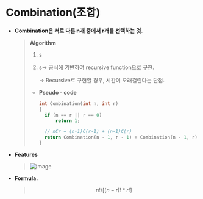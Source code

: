 # Combination(조합)

- **Combination은 서로 다른 n개 중에서 r개를 선택하는 것.**

  > **Algorithm**
  >
  > 1. s
  >
  > 2. s→ 공식에 기반하여 recursive function으로 구현.
  >
  >    → Recursive로 구현할 경우, 시간이 오래걸린다는 단점.
  >
  > * **Pseudo - code**
  >
  >   ```c++
  >   int Combination(int n, int r)
  >   {
  >   	if (n == r || r == 0)
  >   		return 1;
  >   
  >   	// nCr = (n-1)C(r-1) + (n-1)C(r)
  >   	return Combination(n - 1, r - 1) + Combination(n - 1, r);
  >   }
  >   ```
  >
  >   
  >
  > 
  
- **Features**

  > ![image](https://user-images.githubusercontent.com/23169707/48901461-eb9a5580-ee98-11e8-830d-112b6123d34e.png)

- **Formula.**

  > $$
  > n! / [(n-r)! * r!]
  > $$